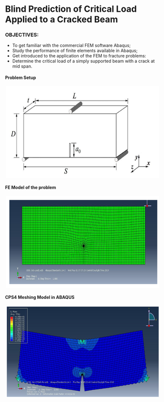 # Blind Prediction of Critical Load Applied to a Cracked Beam

### OBJECTIVES:
* To get familiar with the commercial FEM software Abaqus;
* Study the performance of finite elements available in Abaqus;
* Get introduced to the application of the FEM to fracture problems:
* Determine the critical load of a simply supported beam with a crack at mid span.


  
#### Problem Setup 
<p align="center"><img src="https://github.com/vardhandongre/Finite-Element-Method/blob/master/Term%20Project/files/setup.png" height = 300 width = 500></p>

#### FE Model of the problem
<p align="center"><img src="https://github.com/vardhandongre/Finite-Element-Method/blob/master/Term%20Project/files/model.png" height = 300 width = 500></p>

#### CPS4 Meshing Model in ABAQUS
<p align="center"><img src="https://github.com/vardhandongre/Finite-Element-Method/blob/master/Term%20Project/files/fem.png" height = 300 width = 500></p>
